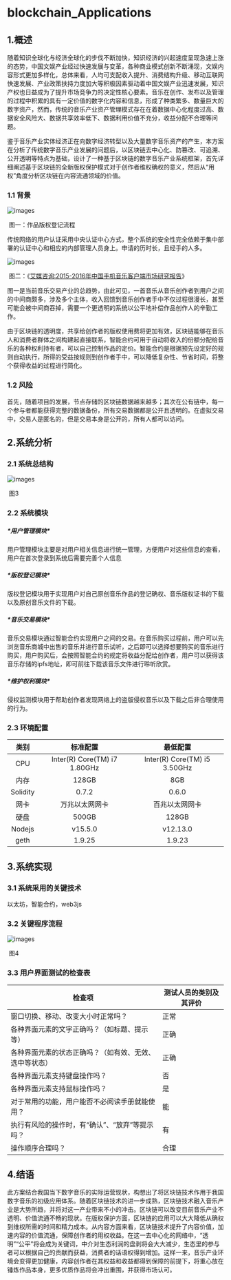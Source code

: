 

# blockchain_Applications

## 1.概述

​       随着知识全球化与经济全球化的步伐不断加快，知识经济的兴起速度呈现急速上涨的态势，中国文娱产业经过快速发展与变革，各种商业模式创新不断涌现，文娱内容形式更加多样化，总体来看，人均可支配收入提升、消费结构升级、移动互联网快速发展、产业政策扶持力度加大等积极因素驱动着中国文娱产业迅速发展，知识产权也日益成为了提升市场竞争力的决定性核心要素。音乐在创作、发布以及管理的过程中积累的具有一定价值的数字化内容和信息，形成了种类繁多、数量巨大的数字资产，然而，传统的音乐产业资产管理模式存在在着数据中心化程度过高、数据安全风险大、数据共享效率低下、数据利用价值不充分，收益分配不合理等问题。

​        鉴于音乐产业实体经济正在向数字经济转型以及大量数字音乐资产的产生，本方案在分析了传统数字音乐产业发展的问题后，以区块链去中心化、防篡改、可追溯、公开透明等特点为基础，设计了一种基于区块链的数字音乐产业系统框架，首先详细阐述基于区块链的全新版权保护模式对于创作者维权确权的意义，然后从“用权”角度分析区块链在内容流通领域的价值。

### 1.1 背景

![images](https://github.com/xiaowan-zml/blockchain_Applications/blob/main/image/tu2.png)   

​                                                图一：作品版权登记流程

​          传统网络的用户认证采用中央认证中心方式，整个系统的安全性完全依赖于集中部署的认证中心和相应的内部管理人员身上。申请的历时长，且经手的人多。

![images](https://github.com/xiaowan-zml/blockchain_Applications/blob/main/image/tu1.png)   

​                                                图二：《[艾媒咨询:2015-2016年中国手机音乐客户端市场研究报告](http://report.iimedia.cn/repo1-0/1444.html)》

​         图一是当前音乐交易产业的总趋势，由此可见，一首音乐从音乐创作者到用户之间的中间商颇多，涉及多个主体，收入回馈到音乐创作者手中不仅过程很漫长，甚至可能会被中间商吞掉，需要一个更透明的系统以公平地补偿作品创作人的辛勤工作。

​         由于区块链的透明度，共享给创作者的版权使用费将更加有效，区块链能够在音乐人和消费者群体之间构建起直接联系，智能合约可用于自动将收入的份额分配给音乐的各种权利持有者，可以自己控制作品的定价。智能合约是根据预先设定好的规则自动执行，所得的受益按规则到创作者手中，可以降低复杂性、节省时间，将整个获得收益的过程进行简化。

### 1.2 风险

​         首先，随着项目的发展，节点存储的区块链数据越来越多；其次在公有链中，每一个参与者都能获得完整的数据备份，所有交易数据都是公开且透明的。在虚拟交易中，交易人是匿名的，但是交易本身是公开的，所有人都可以访问。

## 2.系统分析

### 2.1 系统总结构

![images](https://github.com/xiaowan-zml/blockchain_Applications/blob/main/image/tu3.png)   

​                                                                           图3

### 2.2 系统模块

##### ***\*用户管理模块\****

  用户管理模块主要是对用户相关信息进行统一管理，方便用户对这些信息的查看，用户在首次登录到系统后需要完善个人信息

##### ***\*版权登记模块\****

  版权登记模块用于实现用户对自己原创音乐作品的登记确权、音乐版权证书的下载以及原创音乐文件的下载。

##### ***\*音乐交易模块\****

  音乐交易模块通过智能合约实现用户之间的交易。在音乐购买过程前，用户可以先浏览音乐商城中出售的音乐并进行音乐试听，之后即可以选择想要购买的音乐进行购买，用户购买后，会按照智能合约的规定将收益分配给创作者，用户可以获得该音乐存储的ipfs地址，即可前往下载该音乐文件进行聆听欣赏。

##### ***\*维护权利模块\****

  侵权监测模块用于帮助创作者发现网络上的盗版侵权音乐以及下载之后非合理使用的行为。

### 2.3 环境配置

|   类别   |           标准配置           |           最低配置           |
| :------: | :--------------------------: | :--------------------------: |
|   CPU    | Inter(R) Core(TM) i7 1.80GHz | Inter(R) Core(TM) i5 3.50GHz |
|   内存   |            128GB             |             8GB              |
| Solidity |            0.7.2             |            0.6.0             |
|   网卡   |        万兆以太网网卡        |        百兆以太网网卡        |
|   硬盘   |            500GB             |            128GB             |
|  Nodejs  |           v15.5.0            |           v12.13.0           |
|   geth   |            1.9.25            |            1.9.23            |

## 3.系统实现

### 3.1 系统采用的关键技术

以太坊，智能合约，web3js

### 3.2 关键程序流程

![images](https://github.com/xiaowan-zml/blockchain_Applications/blob/main/image/1222.png)                                                                  

​                                                                                      图4

### 3.3 用户界面测试的检查表

| 检查项                                                 | 测试人员的类别及其评价 |
| ------------------------------------------------------ | ---------------------- |
| 窗口切换、移动、改变大小时正常吗？                     | 正常                   |
| 各种界面元素的文字正确吗？（如标题、提示等）           | 正确                   |
| 各种界面元素的状态正确吗？（如有效、无效、选中等状态） | 正确                   |
| 各种界面元素支持键盘操作吗？                           | 否                     |
| 各种界面元素支持鼠标操作吗？                           | 是                     |
| 对于常用的功能，用户能否不必阅读手册就能使用？         | 能                     |
| 执行有风险的操作时，有“确认”、“放弃”等提示吗？         | 有                     |
| 操作顺序合理吗？                                       | 合理                   |

## 4.结语

​         此方案结合我国当下数字音乐的实际运营现状，构想出了将区块链技术作用于我国数字音乐的初级应用体系。随着区块链技术的进一步成熟，区块链技术融入音乐产业是大势所趋，并将对这一产业带来不小的冲击。区块链可以改变目前音乐产业不透明、价值流通不畅的现状。在版权保护方面，区块链的应用可以大大降低从确权到维权所需的时间和精力成本。从内容方面来看，区块链技术提升了内容价值，加速内容的价值流通，保障创作者的用权收益。在这一去中心化的网络中，“透明”“公平”将会成为关键词，中介对生态利润的盘剥将会大大减少，生态里的参与者可以根据自己的贡献而获益，消费者的话语权得到增加。这样一来，音乐产业环境会变得更加健康，内容创作者在其权益和收益都得到保障的前提下，将重心放在锤炼作品本身，更多优质作品将会冲出重围，并获得市场认可。
